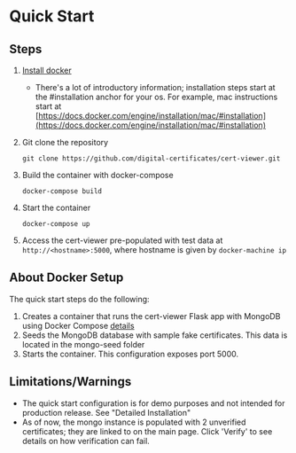 Quick Start
===========

Steps
-----

1. [Install docker](https://docs.docker.com/engine/installation)
    - There's a lot of introductory information; installation steps start at the #installation anchor for your os. For
example, mac instructions start at [https://docs.docker.com/engine/installation/mac/#installation](https://docs.docker.com/engine/installation/mac/#installation)

2. Git clone the repository

    `git clone https://github.com/digital-certificates/cert-viewer.git`

3. Build the container with docker-compose

    `docker-compose build`

4. Start the container

    `docker-compose up`

5. Access the cert-viewer pre-populated with test data at `http://<hostname>:5000`, where hostname is given by
    `docker-machine ip`


About Docker Setup
------------------
The quick start steps do the following:

1. Creates a container that runs the cert-viewer Flask app with MongoDB using Docker Compose [details](http://containertutorials.com/docker-compose/flask-mongo-compose.html)
2. Seeds the MongoDB database with sample fake certificates. This data is located in the mongo-seed folder
3. Starts the container. This configuration exposes port 5000.


Limitations/Warnings
--------------------
- The quick start configuration is for demo purposes and not intended for production release. See "Detailed Installation"
- As of now, the mongo instance is populated with 2 unverified certificates; they are linked to on the main page. Click
'Verify' to see details on how verification can fail.
